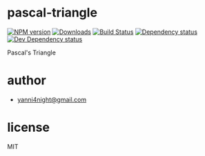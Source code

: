 # pascal-triangle

[![NPM version][npm-image]][npm-url] [![Downloads][downloads-image]][npm-url] [![Build Status][travis-image]][travis-url] [![Dependency status][david-dm-image]][david-dm-url] [![Dev Dependency status][david-dm-dev-image]][david-dm-dev-url]

Pascal&#39;s Triangle

# author
 - yanni4night@gmail.com

# license
MIT

[npm-url]: https://npmjs.org/package/pascal-triangle
[downloads-image]: http://img.shields.io/npm/dm/pascal-triangle.svg
[npm-image]: http://img.shields.io/npm/v/pascal-triangle.svg
[travis-url]: https://travis-ci.org/anonymous/pascal-triangle
[travis-image]: http://img.shields.io/travis/anonymous/pascal-triangle.svg
[david-dm-url]:https://david-dm.org/anonymous/pascal-triangle
[david-dm-image]:https://david-dm.org/anonymous/pascal-triangle.svg
[david-dm-dev-url]:https://david-dm.org/anonymous/pascal-triangle#info=devDependencies
[david-dm-dev-image]:https://david-dm.org/anonymous/pascal-triangle/dev-status.svg